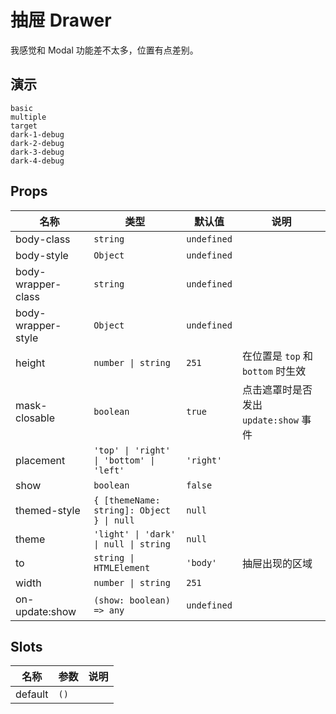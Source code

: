 # 抽屉 Drawer
我感觉和 Modal 功能差不太多，位置有点差别。

## 演示
```demo
basic
multiple
target
dark-1-debug
dark-2-debug
dark-3-debug
dark-4-debug
```

## Props
|名称|类型|默认值|说明|
|-|-|-|-|
|body-class|`string`|`undefined`||
|body-style|`Object`|`undefined`||
|body-wrapper-class|`string`|`undefined`||
|body-wrapper-style|`Object`|`undefined`||
|height|`number \| string`|`251`|在位置是 `top` 和 `bottom` 时生效|
|mask-closable|`boolean`|`true`|点击遮罩时是否发出 `update:show` 事件|
|placement|`'top' \| 'right' \| 'bottom' \| 'left'`|`'right'`||
|show|`boolean`|`false`||
|themed-style|`{ [themeName: string]: Object } \| null`|`null`||
|theme|`'light' \| 'dark' \| null \| string`|`null`||
|to|`string \| HTMLElement`|`'body'`|抽屉出现的区域|
|width|`number \| string`|`251`||
|on-update:show|`(show: boolean) => any`|`undefined`||

## Slots
|名称|参数|说明|
|-|-|-|
|default|`()`||